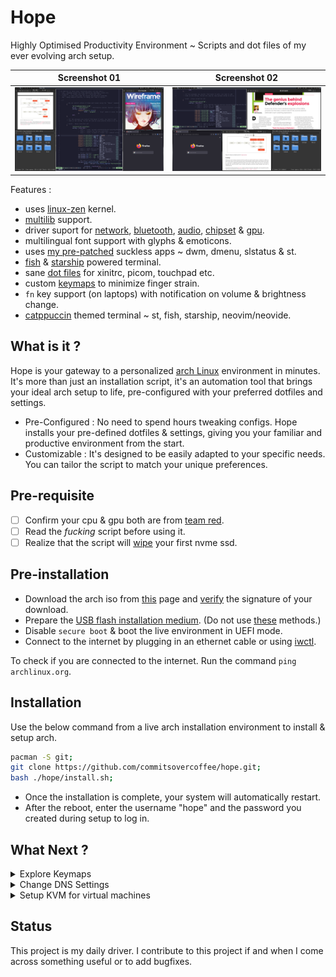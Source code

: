 # Hope

Highly Optimised Productivity Environment ~ Scripts and dot files of my ever evolving arch setup.

|      Screenshot 01       |      Screenshot 02       |
| :----------------------: | :----------------------: |
| ![](assets/layout-1.png) | ![](assets/layout-2.png) |

Features :

- uses [linux-zen](https://github.com/zen-kernel/zen-kernel) kernel.
- [multilib](https://wiki.archlinux.org/title/official_repositories#multilib) support.
- driver suport for [network](https://wiki.archlinux.org/title/NetworkManager), [bluetooth](https://wiki.archlinux.org/title/bluetooth), [audio](https://wiki.archlinux.org/title/PipeWire), [chipset](https://wiki.archlinux.org/title/Ryzen) & [gpu](https://wiki.archlinux.org/title/AMDGPU#Installation).
- multilingual font support with glyphs & emoticons.
- uses [my pre-patched](https://github.com/commitsovercoffee/suckless) suckless apps ~ dwm, dmenu, slstatus & st.
- [fish](https://fishshell.com/) & [starship](https://starship.rs/) powered terminal.
- sane [dot files](https://github.com/commitsovercoffee/hope/tree/main/.config) for xinitrc, picom, touchpad etc.
- custom [keymaps](https://github.com/commitsovercoffee/hope?tab=readme-ov-file#keymaps) to minimize finger strain.
- `fn` key support (on laptops) with notification on volume & brightness change.
- [catppuccin](https://github.com/catppuccin/catppuccin) themed terminal ~ st, fish, starship, neovim/neovide.

## What is it ?

Hope is your gateway to a personalized [arch Linux](https://archlinux.org/) environment in minutes. It's more than just an installation script, it's an automation tool that brings your ideal arch setup to life, pre-configured with your preferred dotfiles and settings.

- Pre-Configured : No need to spend hours tweaking configs. Hope installs your pre-defined dotfiles & settings, giving you your familiar and productive environment from the start.
- Customizable : It's designed to be easily adapted to your specific needs. You can tailor the script to match your unique preferences.

## Pre-requisite

- [ ] Confirm your cpu & gpu both are from [team red](https://www.amd.com/en.html).
- [ ] Read the _fucking_ script before using it.
- [ ] Realize that the script will [wipe](https://github.com/commitsovercoffee/hope/blob/main/install.sh#L19) your first nvme ssd.

## Pre-installation

- Download the arch iso from [this](https://archlinux.org/download/) page and [verify](https://wiki.archlinux.org/title/Installation_guide#Verify_signature) the signature of your download.
- Prepare the [USB flash installation medium](https://wiki.archlinux.org/title/USB_flash_installation_medium). (Do not use [these](https://wiki.archlinux.org/title/USB_flash_installation_medium#Inadvisable_methods) methods.)
- Disable `secure boot` & boot the live environment in UEFI mode.
- Connect to the internet by plugging in an ethernet cable or using [iwctl](https://wiki.archlinux.org/title/Iwd#Connect_to_a_network).

To check if you are connected to the internet. Run the command `ping archlinux.org`.

## Installation

Use the below command from a live arch installation environment to install & setup arch.

```bash
pacman -S git;
git clone https://github.com/commitsovercoffee/hope.git;
bash ./hope/install.sh;
```

- Once the installation is complete, your system will automatically restart.
- After the reboot, enter the username "hope" and the password you created during setup to log in.

## What Next ?

<details><summary>Explore Keymaps</summary>
<br>

Basic :

`Alt` is the mod key & there are 1-9 workspaces.

- `Alt` + `d` : brings up dmenu to search apps.
- `Alt` + `Shift` + `q` : Quits current app.

Switch workspace :

- `Alt` + `1` : switch to workspace 1.
- `Alt` + `2` : switch to workspace 2.

Open apps :

> The apps spawn based on [these](https://github.com/commitsovercoffee/suckless/blob/main/dwm/config.def.h#L36) rules which promotes efficient app switching by defining dedicated workspaces/tag for each application. This consistent layout helps build muscle memory, making you lightning-fast in navigating your tasks. Another reason why tiling window managers rock !

Terminal :

- `Alt` + `Shift` + `Enter` : Spawns terminal.
- `Shift` + `PageUp` : Scroll Up.
- `Shift` + `PageDown` : Scroll Down.
- `Ctrl` + `Shift` + `PageDown` : Decrease font of current terminal instance.
- `Ctrl` + `Shift` + `PageUp` : Increase font of current terminal instance.
- `Ctrl` + `Shift` + `Enter` (from terminal) : Spawns new terminal at pwd.

File Manager :

> Follow below steps to do one-time setup of file-manager :
>
> - Press `Alt + Shift + K` to open the file manager.
> - Click "Edit" (on menu bar) then "Preferences" and choose "Advanced."
> - Set `Terminal Emulator` to "st".
> - Set `Archiver integration` to `file-roller`.
> - Click "Close" to apply the changes.

- `Alt` + `Shift` + `k` : Spawns file-manager.
- `F4` (from file-manager) : Spawns new terminal at current directory.

Other Apps :

- `Alt` + `Shift` + `n` : Spawns neovide.
- `Alt` + `Shift` + `v` : Spawns volume app.
- `Alt` + `Shift` + `b` : Spawns bluetooth app.
- `Alt` + `Shift` + `p` : Spawns screenshot app.

Select/resize apps :

- `Alt` + `j/k` : Cycle through apps in current workspace.
- `Alt` + `h/l` : Increase/decrease width of current app.

Change layout :

- `Alt` + `Space` toggles the layout between [horizgrid](https://dwm.suckless.org/patches/horizgrid/) & [threecolumn](https://dwm.suckless.org/patches/three-column/)
- `Alt` + `Shift` + `Space` toggles floating mode. You can hold `Alt` & drag/resize floating windows.
</details>

<details><summary>Change DNS Settings</summary>
<br>
 
For faster [domain name resolution](https://wiki.archlinux.org/title/Domain_name_resolution) :
- Replace `nameserver 192.168.1.1` with `nameserver 8.8.8.8` in /etc/resolv.conf file.<br>
- Prevent network manager from changing the file back using below command.

```bash
sudo chattr +i /etc/resolv.conf
```

</details>

<details><summary>Setup KVM for virtual machines</summary>
<br>

If you work with VMs, use below commands for a quick KVM setup.

`fish shell does not support $, use bash for below commands`

```bash
sudo pacman -S virt-manager qemu vde2 ebtables dnsmasq bridge-utils openbsd-netcat
sudo systemctl enable libvirtd.service
sudo systemctl start libvirtd.service
sudo sed -i 's/#unix_sock_group = "libvirt"/unix_sock_group = "libvirt"/' /etc/libvirt/libvirtd.conf
sudo sed -i 's/#unix_sock_ro_perms = "0777"/unix_sock_ro_perms = "0777"/' /etc/libvirt/libvirtd.conf
sudo usermod -a -G libvirt $(whoami)
newgrp libvirt
sudo systemctl restart libvirtd.service
```

</details>

## Status

This project is my daily driver. I contribute to this project if and when I come across something useful or to add bugfixes.
